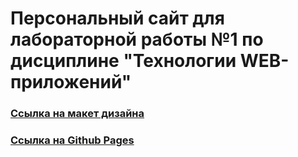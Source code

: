 # Персональный сайт для лабораторной работы №1 по дисциплине "Технологии WEB-приложений"

### [Ссылка на макет дизайна](https://www.figma.com/file/omgnWbZuDCoDXB6kEzxr2f/Portfolio-page?node-id=1%3A101)
### [Ссылка на Github Pages](https://vitaliynester.github.io/PersonalSite_WEB1/)